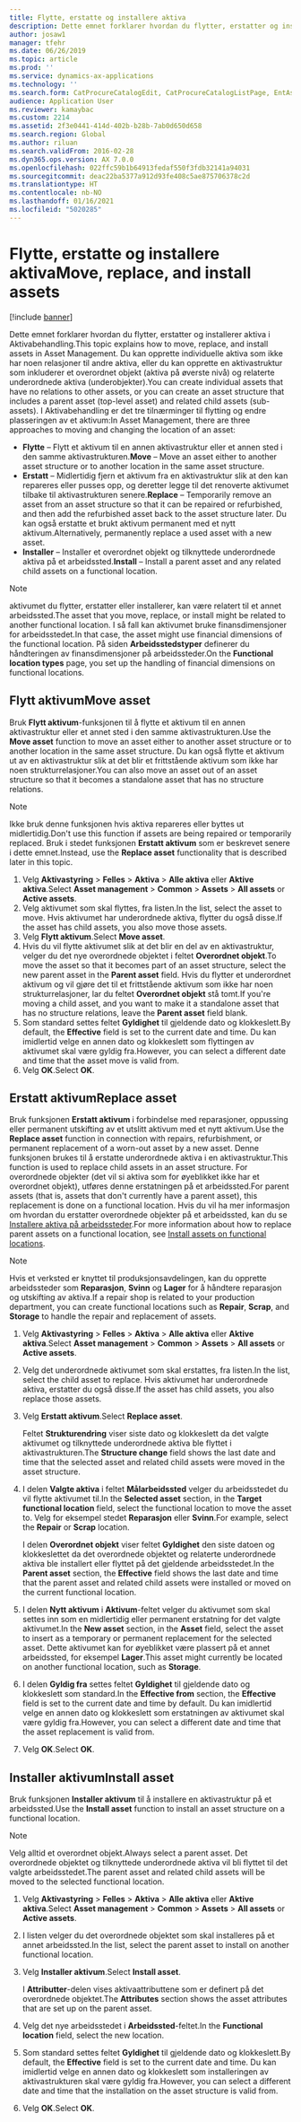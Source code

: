 ```yaml
---
title: Flytte, erstatte og installere aktiva
description: Dette emnet forklarer hvordan du flytter, erstatter og installerer aktiva i Aktivabehandling.
author: josaw1
manager: tfehr
ms.date: 06/26/2019
ms.topic: article
ms.prod: ''
ms.service: dynamics-ax-applications
ms.technology: ''
ms.search.form: CatProcureCatalogEdit, CatProcureCatalogListPage, EntAssetObjectReplace, EntAssetObjectInstallLookup, EntAssetObjectMove, EntAssetObjectTableEditSubObjects
audience: Application User
ms.reviewer: kamaybac
ms.custom: 2214
ms.assetid: 2f3e0441-414d-402b-b28b-7ab0d650d658
ms.search.region: Global
ms.author: riluan
ms.search.validFrom: 2016-02-28
ms.dyn365.ops.version: AX 7.0.0
ms.openlocfilehash: 022ffc59b1b64913fedaf550f3fdb32141a94031
ms.sourcegitcommit: deac22ba5377a912d93fe408c5ae875706378c2d
ms.translationtype: HT
ms.contentlocale: nb-NO
ms.lasthandoff: 01/16/2021
ms.locfileid: "5020285"
---
```

# <a name="move-replace-and-install-assets"></a><span data-ttu-id="8e67c-103">Flytte, erstatte og installere aktiva</span><span class="sxs-lookup"><span data-stu-id="8e67c-103">Move, replace, and install assets</span></span>

[!include [banner](../../includes/banner.md)]

 

<span data-ttu-id="8e67c-104">Dette emnet forklarer hvordan du flytter, erstatter og installerer aktiva i Aktivabehandling.</span><span class="sxs-lookup"><span data-stu-id="8e67c-104">This topic explains how to move, replace, and install assets in Asset Management.</span></span> <span data-ttu-id="8e67c-105">Du kan opprette individuelle aktiva som ikke har noen relasjoner til andre aktiva, eller du kan opprette en aktivastruktur som inkluderer et overordnet objekt (aktiva på øverste nivå) og relaterte underordnede aktiva (underobjekter).</span><span class="sxs-lookup"><span data-stu-id="8e67c-105">You can create individual assets that have no relations to other assets, or you can create an asset structure that includes a parent asset (top-level asset) and related child assets (sub-assets).</span></span> <span data-ttu-id="8e67c-106">I Aktivabehandling er det tre tilnærminger til flytting og endre plasseringen av et aktivum:</span><span class="sxs-lookup"><span data-stu-id="8e67c-106">In Asset Management, there are three approaches to moving and changing the location of an asset:</span></span>

- <span data-ttu-id="8e67c-107">**Flytte** – Flytt et aktivum til en annen aktivastruktur eller et annen sted i den samme aktivastrukturen.</span><span class="sxs-lookup"><span data-stu-id="8e67c-107">**Move** – Move an asset either to another asset structure or to another location in the same asset structure.</span></span>
- <span data-ttu-id="8e67c-108">**Erstatt** – Midlertidig fjern et aktivum fra en aktivastruktur slik at den kan repareres eller pusses opp, og deretter legge til det renoverte aktivumet tilbake til aktivastrukturen senere.</span><span class="sxs-lookup"><span data-stu-id="8e67c-108">**Replace** – Temporarily remove an asset from an asset structure so that it can be repaired or refurbished, and then add the refurbished asset back to the asset structure later.</span></span> <span data-ttu-id="8e67c-109">Du kan også erstatte et brukt aktivum permanent med et nytt aktivum.</span><span class="sxs-lookup"><span data-stu-id="8e67c-109">Alternatively, permanently replace a used asset with a new asset.</span></span>
- <span data-ttu-id="8e67c-110">**Installer** – Installer et overordnet objekt og tilknyttede underordnede aktiva på et arbeidssted.</span><span class="sxs-lookup"><span data-stu-id="8e67c-110">**Install** – Install a parent asset and any related child assets on a functional location.</span></span>

> [!NOTE]
> <span data-ttu-id="8e67c-111">aktivumet du flytter, erstatter eller installerer, kan være relatert til et annet arbeidssted.</span><span class="sxs-lookup"><span data-stu-id="8e67c-111">The asset that you move, replace, or install might be related to another functional location.</span></span> <span data-ttu-id="8e67c-112">I så fall kan aktivumet bruke finansdimensjoner for arbeidsstedet.</span><span class="sxs-lookup"><span data-stu-id="8e67c-112">In that case, the asset might use financial dimensions of the functional location.</span></span> <span data-ttu-id="8e67c-113">På siden **Arbeidsstedstyper** definerer du håndteringen av finansdimensjoner på arbeidssteder.</span><span class="sxs-lookup"><span data-stu-id="8e67c-113">On the **Functional location types** page, you set up the handling of financial dimensions on functional locations.</span></span>

## <a name="move-asset"></a><span data-ttu-id="8e67c-114">Flytt aktivum</span><span class="sxs-lookup"><span data-stu-id="8e67c-114">Move asset</span></span>

<span data-ttu-id="8e67c-115">Bruk **Flytt aktivum**-funksjonen til å flytte et aktivum til en annen aktivastruktur eller et annet sted i den samme aktivastrukturen.</span><span class="sxs-lookup"><span data-stu-id="8e67c-115">Use the **Move asset** function to move an asset either to another asset structure or to another location in the same asset structure.</span></span> <span data-ttu-id="8e67c-116">Du kan også flytte et aktivum ut av en aktivastruktur slik at det blir et frittstående aktivum som ikke har noen strukturrelasjoner.</span><span class="sxs-lookup"><span data-stu-id="8e67c-116">You can also move an asset out of an asset structure so that it becomes a standalone asset that has no structure relations.</span></span>

> [!NOTE]
> <span data-ttu-id="8e67c-117">Ikke bruk denne funksjonen hvis aktiva repareres eller byttes ut midlertidig.</span><span class="sxs-lookup"><span data-stu-id="8e67c-117">Don't use this function if assets are being repaired or temporarily replaced.</span></span> <span data-ttu-id="8e67c-118">Bruk i stedet funksjonen **Erstatt aktivum** som er beskrevet senere i dette emnet.</span><span class="sxs-lookup"><span data-stu-id="8e67c-118">Instead, use the **Replace asset** functionality that is described later in this topic.</span></span>

1. <span data-ttu-id="8e67c-119">Velg **Aktivastyring** \> **Felles** \> **Aktiva** \> **Alle aktiva** eller **Aktive aktiva**.</span><span class="sxs-lookup"><span data-stu-id="8e67c-119">Select **Asset management** \> **Common** \> **Assets** \> **All assets** or **Active assets**.</span></span>
2. <span data-ttu-id="8e67c-120">Velg aktivumet som skal flyttes, fra listen.</span><span class="sxs-lookup"><span data-stu-id="8e67c-120">In the list, select the asset to move.</span></span> <span data-ttu-id="8e67c-121">Hvis aktivumet har underordnede aktiva, flytter du også disse.</span><span class="sxs-lookup"><span data-stu-id="8e67c-121">If the asset has child assets, you also move those assets.</span></span>
3. <span data-ttu-id="8e67c-122">Velg **Flytt aktivum**.</span><span class="sxs-lookup"><span data-stu-id="8e67c-122">Select **Move asset**.</span></span>
4. <span data-ttu-id="8e67c-123">Hvis du vil flytte aktivumet slik at det blir en del av en aktivastruktur, velger du det nye overordnede objektet i feltet **Overordnet objekt**.</span><span class="sxs-lookup"><span data-stu-id="8e67c-123">To move the asset so that it becomes part of an asset structure, select the new parent asset in the **Parent asset** field.</span></span> <span data-ttu-id="8e67c-124">Hvis du flytter et underordnet aktivum og vil gjøre det til et frittstående aktivum som ikke har noen strukturrelasjoner, lar du feltet **Overordnet objekt** stå tomt.</span><span class="sxs-lookup"><span data-stu-id="8e67c-124">If you're moving a child asset, and you want to make it a standalone asset that has no structure relations, leave the **Parent asset** field blank.</span></span>
5. <span data-ttu-id="8e67c-125">Som standard settes feltet **Gyldighet** til gjeldende dato og klokkeslett.</span><span class="sxs-lookup"><span data-stu-id="8e67c-125">By default, the **Effective** field is set to the current date and time.</span></span> <span data-ttu-id="8e67c-126">Du kan imidlertid velge en annen dato og klokkeslett som flyttingen av aktivumet skal være gyldig fra.</span><span class="sxs-lookup"><span data-stu-id="8e67c-126">However, you can select a different date and time that the asset move is valid from.</span></span>
6. <span data-ttu-id="8e67c-127">Velg **OK**.</span><span class="sxs-lookup"><span data-stu-id="8e67c-127">Select **OK**.</span></span>

## <a name="replace-asset"></a><span data-ttu-id="8e67c-128">Erstatt aktivum</span><span class="sxs-lookup"><span data-stu-id="8e67c-128">Replace asset</span></span>

<span data-ttu-id="8e67c-129">Bruk funksjonen **Erstatt aktivum** i forbindelse med reparasjoner, oppussing eller permanent utskifting av et utslitt aktivum med et nytt aktivum.</span><span class="sxs-lookup"><span data-stu-id="8e67c-129">Use the **Replace asset** function in connection with repairs, refurbishment, or permanent replacement of a worn-out asset by a new asset.</span></span> <span data-ttu-id="8e67c-130">Denne funksjonen brukes til å erstatte underordnede aktiva i en aktivastruktur.</span><span class="sxs-lookup"><span data-stu-id="8e67c-130">This function is used to replace child assets in an asset structure.</span></span> <span data-ttu-id="8e67c-131">For overordnede objekter (det vil si aktiva som for øyeblikket ikke har et overordnet objekt), utføres denne erstatningen på et arbeidssted.</span><span class="sxs-lookup"><span data-stu-id="8e67c-131">For parent assets (that is, assets that don't currently have a parent asset), this replacement is done on a functional location.</span></span> <span data-ttu-id="8e67c-132">Hvis du vil ha mer informasjon om hvordan du erstatter overordnede objekter på et arbeidssted, kan du se [Installere aktiva på arbeidssteder](../functional-locations/install-objects-on-functional-locations.md).</span><span class="sxs-lookup"><span data-stu-id="8e67c-132">For more information about how to replace parent assets on a functional location, see [Install assets on functional locations](../functional-locations/install-objects-on-functional-locations.md).</span></span>

> [!NOTE]
> <span data-ttu-id="8e67c-133">Hvis et verksted er knyttet til produksjonsavdelingen, kan du opprette arbeidssteder som **Reparasjon**, **Svinn** og **Lager** for å håndtere reparasjon og utskifting av aktiva.</span><span class="sxs-lookup"><span data-stu-id="8e67c-133">If a repair shop is related to your production department, you can create functional locations such as **Repair**, **Scrap**, and **Storage** to handle the repair and replacement of assets.</span></span>

1. <span data-ttu-id="8e67c-134">Velg **Aktivastyring** \> **Felles** \> **Aktiva** \> **Alle aktiva** eller **Aktive aktiva**.</span><span class="sxs-lookup"><span data-stu-id="8e67c-134">Select **Asset management** \> **Common** \> **Assets** \> **All assets** or **Active assets**.</span></span>
2. <span data-ttu-id="8e67c-135">Velg det underordnede aktivumet som skal erstattes, fra listen.</span><span class="sxs-lookup"><span data-stu-id="8e67c-135">In the list, select the child asset to replace.</span></span> <span data-ttu-id="8e67c-136">Hvis aktivumet har underordnede aktiva, erstatter du også disse.</span><span class="sxs-lookup"><span data-stu-id="8e67c-136">If the asset has child assets, you also replace those assets.</span></span>
3. <span data-ttu-id="8e67c-137">Velg **Erstatt aktivum**.</span><span class="sxs-lookup"><span data-stu-id="8e67c-137">Select **Replace asset**.</span></span>

    <span data-ttu-id="8e67c-138">Feltet **Strukturendring** viser siste dato og klokkeslett da det valgte aktivumet og tilknyttede underordnede aktiva ble flyttet i aktivastrukturen.</span><span class="sxs-lookup"><span data-stu-id="8e67c-138">The **Structure change** field shows the last date and time that the selected asset and related child assets were moved in the asset structure.</span></span>

4. <span data-ttu-id="8e67c-139">I delen **Valgte aktiva** i feltet **Målarbeidssted** velger du arbeidsstedet du vil flytte aktivumet til.</span><span class="sxs-lookup"><span data-stu-id="8e67c-139">In the **Selected asset** section, in the **Target functional location** field, select the functional location to move the asset to.</span></span> <span data-ttu-id="8e67c-140">Velg for eksempel stedet **Reparasjon** eller **Svinn**.</span><span class="sxs-lookup"><span data-stu-id="8e67c-140">For example, select the **Repair** or **Scrap** location.</span></span>

    <span data-ttu-id="8e67c-141">I delen **Overordnet objekt** viser feltet **Gyldighet** den siste datoen og klokkeslettet da det overordnede objektet og relaterte underordnede aktiva ble installert eller flyttet på det gjeldende arbeidsstedet.</span><span class="sxs-lookup"><span data-stu-id="8e67c-141">In the **Parent asset** section, the **Effective** field shows the last date and time that the parent asset and related child assets were installed or moved on the current functional location.</span></span>

5. <span data-ttu-id="8e67c-142">I delen **Nytt aktivum** i **Aktivum**-feltet velger du aktivumet som skal settes inn som en midlertidig eller permanent erstatning for det valgte aktivumet.</span><span class="sxs-lookup"><span data-stu-id="8e67c-142">In the **New asset** section, in the **Asset** field, select the asset to insert as a temporary or permanent replacement for the selected asset.</span></span> <span data-ttu-id="8e67c-143">Dette aktivumet kan for øyeblikket være plassert på et annet arbeidssted, for eksempel **Lager**.</span><span class="sxs-lookup"><span data-stu-id="8e67c-143">This asset might currently be located on another functional location, such as **Storage**.</span></span>
7. <span data-ttu-id="8e67c-144">I delen **Gyldig fra** settes feltet **Gyldighet** til gjeldende dato og klokkeslett som standard.</span><span class="sxs-lookup"><span data-stu-id="8e67c-144">In the **Effective from** section, the **Effective** field is set to the current date and time by default.</span></span> <span data-ttu-id="8e67c-145">Du kan imidlertid velge en annen dato og klokkeslett som erstatningen av aktivumet skal være gyldig fra.</span><span class="sxs-lookup"><span data-stu-id="8e67c-145">However, you can select a different date and time that the asset replacement is valid from.</span></span>
8. <span data-ttu-id="8e67c-146">Velg **OK**.</span><span class="sxs-lookup"><span data-stu-id="8e67c-146">Select **OK**.</span></span>

## <a name="install-asset"></a><span data-ttu-id="8e67c-147">Installer aktivum</span><span class="sxs-lookup"><span data-stu-id="8e67c-147">Install asset</span></span>

<span data-ttu-id="8e67c-148">Bruk funksjonen **Installer aktivum** til å installere en aktivastruktur på et arbeidssted.</span><span class="sxs-lookup"><span data-stu-id="8e67c-148">Use the **Install asset** function to install an asset structure on a functional location.</span></span>

> [!NOTE]
> <span data-ttu-id="8e67c-149">Velg alltid et overordnet objekt.</span><span class="sxs-lookup"><span data-stu-id="8e67c-149">Always select a parent asset.</span></span> <span data-ttu-id="8e67c-150">Det overordnede objektet og tilknyttede underordnede aktiva vil bli flyttet til det valgte arbeidsstedet.</span><span class="sxs-lookup"><span data-stu-id="8e67c-150">The parent asset and related child assets will be moved to the selected functional location.</span></span>

1. <span data-ttu-id="8e67c-151">Velg **Aktivastyring** \> **Felles** \> **Aktiva** \> **Alle aktiva** eller **Aktive aktiva**.</span><span class="sxs-lookup"><span data-stu-id="8e67c-151">Select **Asset management** \> **Common** \> **Assets** \> **All assets** or **Active assets**.</span></span>
2. <span data-ttu-id="8e67c-152">I listen velger du det overordnede objektet som skal installeres på et annet arbeidssted.</span><span class="sxs-lookup"><span data-stu-id="8e67c-152">In the list, select the parent asset to install on another functional location.</span></span>
3. <span data-ttu-id="8e67c-153">Velg **Installer aktivum**.</span><span class="sxs-lookup"><span data-stu-id="8e67c-153">Select **Install asset**.</span></span>

    <span data-ttu-id="8e67c-154">I **Attributter**-delen vises aktivaattributtene som er definert på det overordnede objektet.</span><span class="sxs-lookup"><span data-stu-id="8e67c-154">The **Attributes** section shows the asset attributes that are set up on the parent asset.</span></span>

4. <span data-ttu-id="8e67c-155">Velg det nye arbeidsstedet i **Arbeidssted**-feltet.</span><span class="sxs-lookup"><span data-stu-id="8e67c-155">In the **Functional location** field, select the new location.</span></span>
5. <span data-ttu-id="8e67c-156">Som standard settes feltet **Gyldighet** til gjeldende dato og klokkeslett.</span><span class="sxs-lookup"><span data-stu-id="8e67c-156">By default, the **Effective** field is set to the current date and time.</span></span> <span data-ttu-id="8e67c-157">Du kan imidlertid velge en annen dato og klokkeslett som installeringen av aktivastrukturen skal være gyldig fra.</span><span class="sxs-lookup"><span data-stu-id="8e67c-157">However, you can select a different date and time that the installation on the asset structure is valid from.</span></span>
6. <span data-ttu-id="8e67c-158">Velg **OK**.</span><span class="sxs-lookup"><span data-stu-id="8e67c-158">Select **OK**.</span></span>

